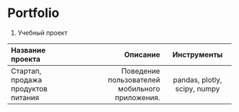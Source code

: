 # Portfolio
1. Учебный проект

| Название проекта                  | Описание                                        | Инструменты                 |
| :-------------------------------- | -----------------------------------------------:|:---------------------------:|
| Стартап, продажа продуктов питания| Поведение пользователей мобильного приложения.  | pandas, plotly, scipy, numpy |
